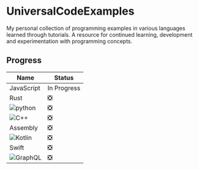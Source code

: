 # UniversalCodeExamples
My personal collection of programming examples in various languages learned through tutorials. A resource for continued learning, development and experimentation with programming concepts.

## Progress
| **Name**   | **Status** |
|------------|------------|
| JavaScript | In Progress        |
| Rust       | ❎        |
| <img src="https://img.shields.io/badge/python-3670A0?style=for-the-badge&logo=python&logoColor=ffdd54" alt="python">     | ❎        |
| <img src="https://img.shields.io/badge/c++-%2300599C.svg?style=for-the-badge&logo=c%2B%2B&logoColor=white" alt="C++">        | ❎        |
| Assembly   | ❎        |
| <img src="https://img.shields.io/badge/kotlin-%237F52FF.svg?style=for-the-badge&logo=kotlin&logoColor=white" alt="Kotlin">     | ❎        |
| Swift      | ❎        |
| <img src="https://img.shields.io/badge/-GraphQL-E10098?style=for-the-badge&logo=graphql&logoColor=white" alt="GraphQL">   | ❎        |
